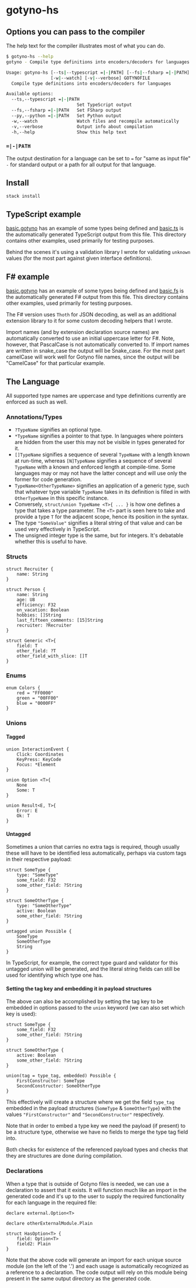 # gotyno-hs

## Options you can pass to the compiler

The help text for the compiler illustrates most of what you can do.

```bash
$ gotyno-hs --help
gotyno - Compile type definitions into encoders/decoders for languages

Usage: gotyno-hs [--ts|--typescript =|-|PATH] [--fs|--fsharp =|-|PATH] 
                 [-w|--watch] [-v|--verbose] GOTYNOFILE
  Compile type definitions into encoders/decoders for languages

Available options:
  --ts,--typescript =|-|PATH
                           Set TypeScript output
  --fs,--fsharp =|-|PATH   Set FSharp output
  --py,--python =|-|PATH   Set Python output
  -w,--watch               Watch files and recompile automatically
  -v,--verbose             Output info about compilation
  -h,--help                Show this help text
```

### `=|-|PATH`

The output destination for a language can be set to `=` for "same as input file"
`-` for standard output or a path for all output for that language.

## Install

```
stack install
```

## TypeScript example

[basic.gotyno](./examples/basic.gotyno) has an example of some types being
defined and [basic.ts](./test/reference-output/basic.ts) is the automatically
generated TypeScript output from this file. This directory contains other
examples, used primarily for testing purposes.

Behind the scenes it's using a validation library I wrote for validating
`unknown` values (for the most part against given interface definitions).

## F# example

[basic.gotyno](./examples/basic.gotyno) has an example of some types being
defined and [basic.fs](./test/reference-output/basic.fs) is the automatically
generated F# output from this file. This directory contains other examples, used
primarily for testing purposes.

The F# version uses `Thoth` for JSON decoding, as well as an additional
extension library to it for some custom decoding helpers that I wrote.

Import names (and by extension declaration source names) are automatically
converted to use an initial uppercase letter for F#. Note, however, that
PascalCase is not automatically converted to. If import names are written in
snake_case the output will be Snake_case. For the most part camelCase will work
well for Gotyno file names, since the output will be "CamelCase" for that
particular example.

## The Language

All supported type names are uppercase and type definitions currently are
enforced as such as well.

### Annotations/Types

- `?TypeName` signifies an optional type.
- `*TypeName` signifies a pointer to that type. In languages where pointers are
  hidden from the user this may not be visible in types generated for it.
- `[]TypeName` signifies a sequence of several `TypeName` with a length known at
  run-time, whereas `[N]TypeName` signifies a sequence of several `TypeName`
  with a known and enforced length at compile-time. Some languages may or may
  not have the latter concept and will use only the former for code generation.
- `TypeName<OtherTypeName>` signifies an application of a generic type, such that
  whatever type variable `TypeName` takes in its definition is filled in with
  `OtherTypeName` in this specific instance.
- Conversely, `struct/union TypeName <T>{ ... }` is how one defines a type that
  takes a type parameter. The `<T>` part is seen here to take and provide a type
  `T` for the adjacent scope, hence its position in the syntax.
- The type `"SomeValue"` signifies a literal string of that value and can be
  used very effectively in TypeScript.
- The unsigned integer type is the same, but for integers. It's debatable
  whether this is useful to have.

### Structs

```
struct Recruiter {
    name: String
}

struct Person {
    name: String
    age: U8
    efficiency: F32
    on_vacation: Boolean
    hobbies: []String
    last_fifteen_comments: [15]String
    recruiter: ?Recruiter
}

struct Generic <T>{
    field: T
    other_field: ?T
    other_field_with_slice: []T
}
```

### Enums

```
enum Colors {
    red = "FF0000"
    green = "00FF00"
    blue = "0000FF"
}
```

### Unions

#### Tagged

```
union InteractionEvent {
    Click: Coordinates
    KeyPress: KeyCode
    Focus: *Element
}

union Option <T>{
    None
    Some: T
}

union Result<E, T>{
    Error: E
    Ok: T
}
```

#### Untagged

Sometimes a union that carries no extra tags is required, though usually these
will have to be identified less automatically, perhaps via custom tags in their
respective payload:

```
struct SomeType {
    type: "SomeType"
    some_field: F32
    some_other_field: ?String
}

struct SomeOtherType {
    type: "SomeOtherType"
    active: Boolean
    some_other_field: ?String
}

untagged union Possible {
    SomeType
    SomeOtherType
    String
}
```

In TypeScript, for example, the correct type guard and validator for this
untagged union will be generated, and the literal string fields can still be
used for identifying which type one has.

#### Setting the tag key and embedding it in payload structures

The above can also be accomplished by setting the tag key to be embedded in
options passed to the `union` keyword (we can also set which key is used):

```
struct SomeType {
    some_field: F32
    some_other_field: ?String
}

struct SomeOtherType {
    active: Boolean
    some_other_field: ?String
}

union(tag = type_tag, embedded) Possible {
    FirstConstructor: SomeType
    SecondConstructor: SomeOtherType
}
```

This effectively will create a structure where we get the field `type_tag`
embedded in the payload structures (`SomeType` & `SomeOtherType`) with the
values `"FirstConstructor"` and `"SecondConstructor"` respectively.

Note that in order to embed a type key we need the payload (if present) to be a
structure type, otherwise we have no fields to merge the type tag field into.

Both checks for existence of the referenced payload types and checks that they
are structures are done during compilation.

### Declarations

When a type that is outside of Gotyno files is needed, we can use a declaration
to assert that it exists. It will function much like an import in the generated
code and it's up to the user to supply the required functionality for each
language in the required file:

```
declare external.Option<T>

declare otherExternalModule.Plain

struct HasOption<T> {
    field: Option<T>
    field2: Plain
}
```

Note that the above code will generate an import for each unique source module
(on the left of the '.') and each usage is automatically recognized as a
reference to a declaration. The code output will rely on this module being
present in the same output directory as the generated code.
